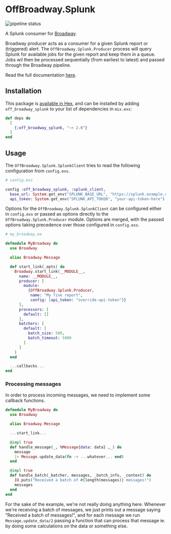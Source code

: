 # OffBroadway.Splunk

![pipeline status](https://github.com/Intility/off_broadway_splunk/actions/workflows/elixir.yaml/badge.svg?event=push)

A Splunk consumer for [Broadway](https://github.com/dashbitco/broadway).

Broadway producer acts as a consumer for a given Splunk report or (triggered) alert.
The `OffBroadway.Splunk.Producer` process will query Splunk for available jobs for the given
report and keep them in a queue. Jobs wil then be processed sequentially (from earliest to latest)
and passed through the Broadway pipeline.

Read the full documentation [here](https://hexdocs.pm/off_broadway_splunk/readme.html).

## Installation

This package is [available in Hex](https://hex.pm/packages/off_broadway_splunk), and can be installed
by adding `off_broadway_splunk` to your list of dependencies in `mix.exs`:

```elixir
def deps do
  [
    {:off_broadway_splunk, "~> 2.0"}
  ]
end
```

## Usage

The `OffBroadway.Splunk.SplunkClient` tries to read the following configuration from `config.exs`.

```elixir
# config.exs

config :off_broadway_splunk, :splunk_client,
  base_url: System.get_env("SPLUNK_BASE_URL", "https://splunk.example.com"),
  api_token: System.get_env("SPLUNK_API_TOKEN", "your-api-token-here")
```

Options for the `OffBroadway.Splunk.SplunkClient` can be configured either in `config.exs` or passed as
options directly to the `OffBroadway.Splunk.Producer` module. Options are merged, with the passed options
taking precedence over those configured in `config.exs`.

```elixir
# my_broadway.ex

defmodule MyBroadway do
  use Broadway

  alias Broadway.Message

  def start_link(_opts) do
    Broadway.start_link(__MODULE__,
      name: __MODULE__,
      producer: [
        module:
          {OffBroadway.Splunk.Producer,
           name: "My fine report",
           config: [api_token: "override-api-token"]}
      ],
      processors: [
        default: []
      ],
      batchers: [
        default: [
          batch_size: 500,
          batch_timeout: 5000
        ]
      ]
    )
  end

  ...callbacks...
end
```

### Processing messages

In order to process incoming messages, we need to implement some callback functions.

```elixir
defmodule MyBroadway do
  use Broadway

  alias Broadway.Message

  ...start_link...

  @impl true
  def handle_message(_, %Message{data: data} ,_) do
    message
    |> Message.update_data(fn -> ...whatever... end)
  end

  @impl true
  def handle_batch(_batcher, messages, _batch_info, _context) do
    IO.puts("Received a batch of #{length(messages)} messages!")
    messages
  end
end
```

For the sake of the example, we're not really doing anything here. Whenever we're receiving a batch of messages, we just prints out a
message saying "Received a batch of messages!", and for each message we run `Message.update_data/2` passing a function that can process
that message ie. by doing some calculations on the data or something else.
